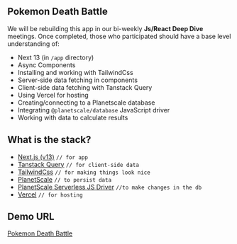 ## Pokemon Death Battle

We will be rebuilding this app in our bi-weekly **Js/React Deep Dive** meetings. Once completed, those who participated should have a base level understanding of:

- Next 13 (in `/app` directory)
- Async Components
- Installing and working with TailwindCss
- Server-side data fetching in components
- Client-side data fetching with Tanstack Query
- Using Vercel for hosting
- Creating/connecting to a Planetscale database
- Integrating `@planetscale/database` JavaScript driver
- Working with data to calculate results

## What is the stack?

- [Next.js (v13)](https://nextjs.org/blog/next-13) `// for app`
- [Tanstack Query](https://tanstack.com/query/v4) `// for client-side data`
- [TailwindCss](https://tailwindcss.com/) `// for making things look nice`
- [PlanetScale](https://planetscale.com/) `// to persist data`
- [PlanetScale Serverless JS Driver](https://planetscale.com/docs/tutorials/planetscale-serverless-driver) `//to make changes in the db`
- [Vercel](https://vercel.com/) `// for hosting`

## Demo URL
[Pokemon Death Battle](https://pokemon-battle.eddie.gg/)
